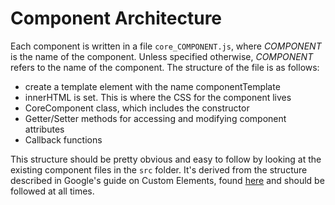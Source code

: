 # Component Architecture

Each component is written in a file `core_COMPONENT.js`, where *COMPONENT* is the name of the component. Unless specified otherwise, *COMPONENT* refers to the name of the component. The structure of the file is as follows:  

- create a template element with the name componentTemplate
- innerHTML is set. This is where the CSS for the component lives
- CoreComponent class, which includes the constructor
- Getter/Setter methods for accessing and modifying component attributes
- Callback functions

This structure should be pretty obvious and easy to follow by looking at the existing component files in the `src` folder. It's derived from the structure described in Google's guide on Custom Elements, found [here](https://developers.google.com/web/fundamentals/web-components/customelements) and should be followed at all times.
